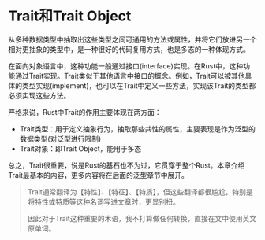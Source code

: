 # Trait和Trait Object

从多种数据类型中抽取出这些类型之间可通用的方法或属性，并将它们放进另一个相对更抽象的类型中，是一种很好的代码复用方式，也是多态的一种体现方式。

在面向对象语言中，这种功能一般通过接口(interface)实现。在Rust中，这种功能通过Trait实现。Trait类似于其他语言中接口的概念。例如，Trait可以被其他具体的类型实现(implement)，也可以在Trait中定义一些方法，实现该Trait的类型都必须实现这些方法。

严格来说，Rust中Trait的作用主要体现在两方面：  

- Trait类型：用于定义抽象行为，抽取那些共性的属性，主要表现是作为泛型的数据类型(对泛型进行限制)  
- Trait对象：即Trait Object，能用于多态  

总之，Trait很重要，说是Rust的基石也不为过，它贯穿于整个Rust。本章介绍Trait最基本的内容，更多内容将在后面的泛型章节中展开。

> Trait通常翻译为【特性】、【特征】、【特质】，但这些翻译都很尴尬，特别是将特性或特质等这种名词写进文章时，更显别扭。
>
> 因此对于Trait这种重要的术语，我不打算做任何转换，直接在文中使用英文原单词。

